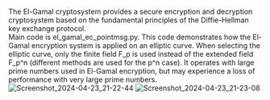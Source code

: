 The El-Gamal cryptosystem provides a secure encryption and decryption cryptosystem based on the fundamental principles of the Diffie-Hellman key exchange protocol.  
Main code is el_gamal_ec_pointmsg.py. This code demonstrates how the El-Gamal encryption system is applied on an elliptic curve. When selecting the elliptic curve, only the finite field F_p is used instead of the extended field F_p^n (different methods are used for the p^n case). It operates with large prime numbers used in El-Gamal encryption, but may experience a loss of performance with very large prime numbers.  
![Screenshot_2024-04-23_21-22-44](https://github.com/khesly1903/el-gamal/assets/98612716/4219b109-d95f-46c8-8cd0-bb2a58e569ea)
![Screenshot_2024-04-23_21-23-08](https://github.com/khesly1903/el-gamal/assets/98612716/e27c0bb8-7988-46bc-b8fe-e92a2943dec4)

